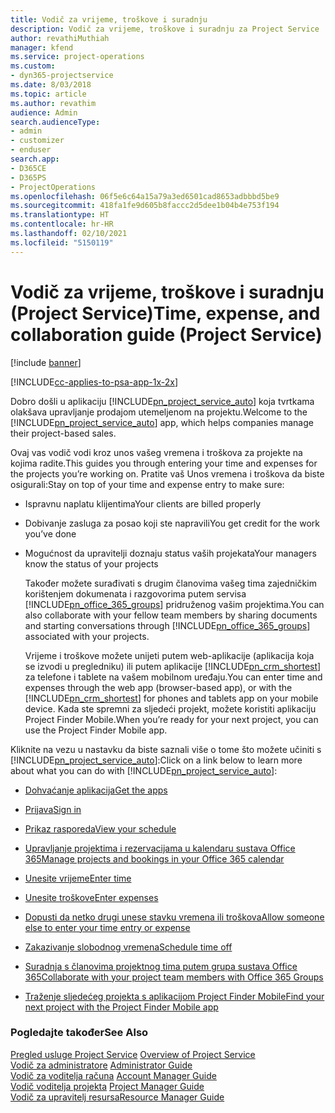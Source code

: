 ```yaml
---
title: Vodič za vrijeme, troškove i suradnju
description: Vodič za vrijeme, troškove i suradnju za Project Service
author: revathiMuthiah
manager: kfend
ms.service: project-operations
ms.custom:
- dyn365-projectservice
ms.date: 8/03/2018
ms.topic: article
ms.author: revathim
audience: Admin
search.audienceType:
- admin
- customizer
- enduser
search.app:
- D365CE
- D365PS
- ProjectOperations
ms.openlocfilehash: 06f5e6c64a15a79a3ed6501cad8653adbbbd5be9
ms.sourcegitcommit: 418fa1fe9d605b8faccc2d5dee1b04b4e753f194
ms.translationtype: HT
ms.contentlocale: hr-HR
ms.lasthandoff: 02/10/2021
ms.locfileid: "5150119"
---
```

# <a name="time-expense-and-collaboration-guide-project-service"></a><span data-ttu-id="004f6-103">Vodič za vrijeme, troškove i suradnju (Project Service)</span><span class="sxs-lookup"><span data-stu-id="004f6-103">Time, expense, and collaboration guide (Project Service)</span></span>

[!include [banner](../includes/psa-now-project-operations.md)]

[!INCLUDE[cc-applies-to-psa-app-1x-2x](../includes/cc-applies-to-psa-app-1x-2x.md)]

<span data-ttu-id="004f6-104">Dobro došli u aplikaciju [!INCLUDE[pn_project_service_auto](../includes/pn-project-service-auto.md)] koja tvrtkama olakšava upravljanje prodajom utemeljenom na projektu.</span><span class="sxs-lookup"><span data-stu-id="004f6-104">Welcome to the [!INCLUDE[pn_project_service_auto](../includes/pn-project-service-auto.md)] app, which helps companies manage their project-based sales.</span></span> 
  
 <span data-ttu-id="004f6-105">Ovaj vas vodič vodi kroz unos vašeg vremena i troškova za projekte na kojima radite.</span><span class="sxs-lookup"><span data-stu-id="004f6-105">This guides you through entering your time and expenses for the projects you’re working on.</span></span> <span data-ttu-id="004f6-106">Pratite vaš Unos vremena i troškova da biste osigurali:</span><span class="sxs-lookup"><span data-stu-id="004f6-106">Stay on top of your time and expense entry to make sure:</span></span>  
  
- <span data-ttu-id="004f6-107">Ispravnu naplatu klijentima</span><span class="sxs-lookup"><span data-stu-id="004f6-107">Your clients are billed properly</span></span>  
  
- <span data-ttu-id="004f6-108">Dobivanje zasluga za posao koji ste napravili</span><span class="sxs-lookup"><span data-stu-id="004f6-108">You get credit for the work you’ve done</span></span>  
  
- <span data-ttu-id="004f6-109">Mogućnost da upravitelji doznaju status vaših projekata</span><span class="sxs-lookup"><span data-stu-id="004f6-109">Your managers know the status of your projects</span></span>  
  
  <span data-ttu-id="004f6-110">Također možete surađivati s drugim članovima vašeg tima zajedničkim korištenjem dokumenata i razgovorima putem servisa [!INCLUDE[pn_office_365_groups](../includes/pn-office-365-groups.md)] pridruženog vašim projektima.</span><span class="sxs-lookup"><span data-stu-id="004f6-110">You can also collaborate with your fellow team members by sharing documents and starting conversations through [!INCLUDE[pn_office_365_groups](../includes/pn-office-365-groups.md)] associated with your projects.</span></span>  
  
  <span data-ttu-id="004f6-111">Vrijeme i troškove možete unijeti putem web-aplikacije (aplikacija koja se izvodi u pregledniku) ili putem aplikacije [!INCLUDE[pn_crm_shortest](../includes/pn-crm-shortest.md)] za telefone i tablete na vašem mobilnom uređaju.</span><span class="sxs-lookup"><span data-stu-id="004f6-111">You can enter time and expenses through the web app (browser-based app), or with the [!INCLUDE[pn_crm_shortest](../includes/pn-crm-shortest.md)] for phones and tablets app on your mobile device.</span></span> <span data-ttu-id="004f6-112">Kada ste spremni za sljedeći projekt, možete koristiti aplikaciju Project Finder Mobile.</span><span class="sxs-lookup"><span data-stu-id="004f6-112">When you’re ready for your next project, you can use the Project Finder Mobile app.</span></span>  
  
<span data-ttu-id="004f6-113">Kliknite na vezu u nastavku da biste saznali više o tome što možete učiniti s [!INCLUDE[pn_project_service_auto](../includes/pn-project-service-auto.md)]:</span><span class="sxs-lookup"><span data-stu-id="004f6-113">Click on a link below to learn more about what you can do with [!INCLUDE[pn_project_service_auto](../includes/pn-project-service-auto.md)]:</span></span>  
  
-   [<span data-ttu-id="004f6-114">Dohvaćanje aplikacija</span><span class="sxs-lookup"><span data-stu-id="004f6-114">Get the apps</span></span>](../psa/get-apps.md)  
  
-   [<span data-ttu-id="004f6-115">Prijava</span><span class="sxs-lookup"><span data-stu-id="004f6-115">Sign in</span></span>](../psa/sign-in.md)  
  
-   [<span data-ttu-id="004f6-116">Prikaz rasporeda</span><span class="sxs-lookup"><span data-stu-id="004f6-116">View your schedule</span></span>](../psa/view-schedule.md)  
  
-   [<span data-ttu-id="004f6-117">Upravljanje projektima i rezervacijama u kalendaru sustava Office 365</span><span class="sxs-lookup"><span data-stu-id="004f6-117">Manage projects and bookings in your Office 365 calendar</span></span>](../psa/manage-project-bookings-office-365-calendar.md)  
  
-   [<span data-ttu-id="004f6-118">Unesite vrijeme</span><span class="sxs-lookup"><span data-stu-id="004f6-118">Enter time</span></span>](../psa/enter-time.md)  
  
-   [<span data-ttu-id="004f6-119">Unesite troškove</span><span class="sxs-lookup"><span data-stu-id="004f6-119">Enter expenses</span></span>](../psa/enter-expenses.md)  
  
-   [<span data-ttu-id="004f6-120">Dopusti da netko drugi unese stavku vremena ili troškova</span><span class="sxs-lookup"><span data-stu-id="004f6-120">Allow someone else to enter your time entry or expense</span></span>](../psa/allow-someone-else-enter-time-entry-expense.md)  
  
-   [<span data-ttu-id="004f6-121">Zakazivanje slobodnog vremena</span><span class="sxs-lookup"><span data-stu-id="004f6-121">Schedule time off</span></span>](../psa/schedule-time-off.md)  
  
-   [<span data-ttu-id="004f6-122">Suradnja s članovima projektnog tima putem grupa sustava Office 365</span><span class="sxs-lookup"><span data-stu-id="004f6-122">Collaborate with your project team members with Office 365 Groups</span></span>](../psa/collaborate-project-team-members-office-365-groups.md)  
  
-   [<span data-ttu-id="004f6-123">Traženje sljedećeg projekta s aplikacijom Project Finder Mobile</span><span class="sxs-lookup"><span data-stu-id="004f6-123">Find your next project with the Project Finder Mobile app</span></span>](../psa/find-next-project-finder-mobile-app.md)  
  
### <a name="see-also"></a><span data-ttu-id="004f6-124">Pogledajte također</span><span class="sxs-lookup"><span data-stu-id="004f6-124">See Also</span></span>  
 <span data-ttu-id="004f6-125">[Pregled usluge Project Service](../psa/overview.md) </span><span class="sxs-lookup"><span data-stu-id="004f6-125">[Overview of Project Service](../psa/overview.md) </span></span>  
 <span data-ttu-id="004f6-126">[​Vodič za administratore](../psa/admin-guide.md) </span><span class="sxs-lookup"><span data-stu-id="004f6-126">[Administrator Guide](../psa/admin-guide.md) </span></span>  
 <span data-ttu-id="004f6-127">[Vodič za voditelja računa](../psa/account-manager-guide.md) </span><span class="sxs-lookup"><span data-stu-id="004f6-127">[Account Manager Guide](../psa/account-manager-guide.md) </span></span>  
 <span data-ttu-id="004f6-128">[Vodič voditelja projekta](../psa/project-manager-guide.md) </span><span class="sxs-lookup"><span data-stu-id="004f6-128">[Project Manager Guide](../psa/project-manager-guide.md) </span></span>  
 [<span data-ttu-id="004f6-129">Vodič za upravitelj resursa</span><span class="sxs-lookup"><span data-stu-id="004f6-129">Resource Manager Guide</span></span>](../psa/resource-manager-guide.md)   
